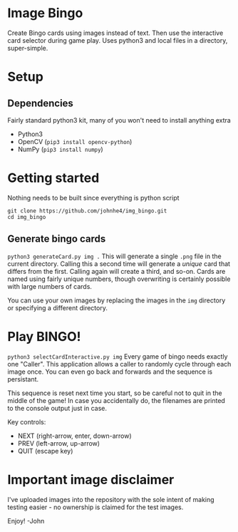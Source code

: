 # Image Bingo
Create Bingo cards using images instead of text. Then use the interactive card selector during game play. Uses python3 and local files in a directory, super-simple.

# Setup
## Dependencies
Fairly standard python3 kit, many of you won't need to install anything extra
- Python3
- OpenCV
  (`pip3 install opencv-python`)
- NumPy
  (`pip3 install numpy`)

# Getting started
Nothing needs to be built since everything is python script
```
git clone https://github.com/johnhe4/img_bingo.git
cd img_bingo
```
## Generate bingo cards
`python3 generateCard.py img .`
This will generate a single `.png` file in the current directory. Calling this a second time will generate a _unique_ card that differs from the first. Calling again will create a third, and so-on.
Cards are named using fairly unique numbers, though overwriting is certainly possible with large numbers of cards.

You can use your own images by replacing the images in the `img` directory or specifying a different directory.

# Play BINGO!
`python3 selectCardInteractive.py img`
Every game of bingo needs exactly one "Caller". This application allows a caller to randomly cycle through each image once.
You can even go back and forwards and the sequence is persistant.

This sequence is reset next time you start, so be careful not to quit in the middle of the game! In case you accidentally do, the filenames are printed to the console output just in case.

Key controls:
 - NEXT (right-arrow, enter, down-arrow)
 - PREV (left-arrow, up-arrow)
 - QUIT (escape key)
 
 # Important image disclaimer
 I've uploaded images into the repository with the sole intent of making testing easier - no ownership is claimed for the test images.

Enjoy!
-John

